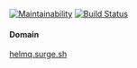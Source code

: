 [![Maintainability](https://api.codeclimate.com/v1/badges/7d3a669228e1a7253e6b/maintainability)](https://codeclimate.com/github/helmq/project-lvl3-s378/maintainability)
[![Build Status](https://travis-ci.org/helmq/project-lvl3-s378.svg?branch=master)](https://travis-ci.org/helmq/project-lvl3-s378)

#### Domain

[helmq.surge.sh](http://helmq.surge.sh)